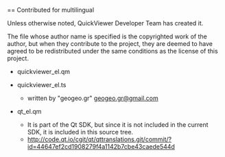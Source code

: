 == Contributed for multilingual

Unless otherwise noted, QuickViewer Developer Team has created it.

The file whose author name is specified is the copyrighted work of the author, but when they contribute to the project, they are deemed to have agreed to be redistributed under the same conditions as the license of this project.

- quickviewer_el.qm
- quickviewer_el.ts
    - written by "geogeo.gr" <geogeo.gr@gmail.com>

- qt_el.qm
    - It is part of the Qt SDK, but since it is not included in the current SDK, it is included in this source tree.
    - http://code.qt.io/cgit/qt/qttranslations.git/commit/?id=44647ef2cd1908279f4a1142b7cbe43caede544d


